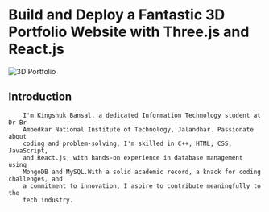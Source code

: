 # Build and Deploy a Fantastic 3D Portfolio Website with Three.js and React.js
![3D Portfolio](https://i.ibb.co/9ykhLtM/Thumbnail.png)

## Introduction
        I'm Kingshuk Bansal, a dedicated Information Technology student at Dr Br
        Ambedkar National Institute of Technology, Jalandhar. Passionate about
        coding and problem-solving, I'm skilled in C++, HTML, CSS, JavaScript,
        and React.js, with hands-on experience in database management using
        MongoDB and MySQL.With a solid academic record, a knack for coding challenges, and
        a commitment to innovation, I aspire to contribute meaningfully to the
        tech industry.
 

